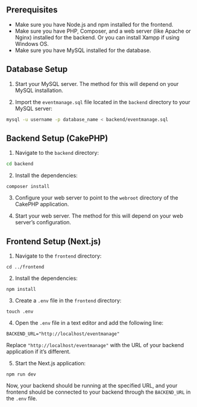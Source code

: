 ## Prerequisites
- Make sure you have Node.js and npm installed for the frontend.
- Make sure you have PHP, Composer, and a web server (like Apache or Nginx) installed for the backend. Or you can install Xampp if using Windows OS.
- Make sure you have MySQL installed for the database.

## Database Setup

1. Start your MySQL server. The method for this will depend on your MySQL installation.

2. Import the `eventmanage.sql` file located in the `backend` directory to your MySQL server:

```bash
mysql -u username -p database_name < backend/eventmanage.sql
```

## Backend Setup (CakePHP)
1. Navigate to the `backend` directory:
```bash
cd backend
```
2. Install the dependencies:
```
composer install
```
3. Configure your web server to point to the `webroot` directory of the CakePHP application.

4. Start your web server. The method for this will depend on your web server’s configuration.

## Frontend Setup (Next.js)
1. Navigate to the  `frontend` directory:
```
cd ../frontend
```
2. Install the dependencies:
```
npm install
```
3. Create a `.env` file in the `frontend` directory:
```
touch .env
```
4. Open the `.env` file in a text editor and add the following line:
```
BACKEND_URL="http://localhost/eventmanage"
```
Replace  `"http://localhost/eventmanage"` with the URL of your backend application if it’s different.

5. Start the Next.js application:
```
npm run dev
```
Now, your backend should be running at the specified URL, and your frontend should be connected to your backend through the `BACKEND_URL` in the `.env` file.
